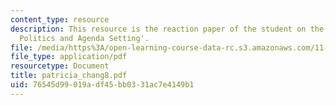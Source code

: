 ```yaml
---
content_type: resource
description: This resource is the reaction paper of the student on the topic 'Disaster
  Politics and Agenda Setting'.
file: /media/https%3A/open-learning-course-data-rc.s3.amazonaws.com/11-941-disaster-vulnerability-and-resilience-spring-2005/76545d99019adf45bb0331ac7e4149b1_patricia_chang8.pdf
file_type: application/pdf
resourcetype: Document
title: patricia_chang8.pdf
uid: 76545d99-019a-df45-bb03-31ac7e4149b1
---
```

